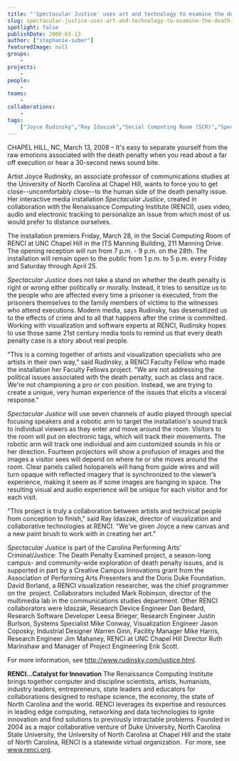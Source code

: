 ```yaml
---
title: "'Spectacular Justice' uses art and technology to examine the death penalty"
slug: spectacular-justice-uses-art-and-technology-to-examine-the-death-penaltyspectacular-justice-uses-art-and-technology-to-examine-the-death-penalty
spotlight: false
publishDate: 2008-03-13
author: ["stephanie-suber"]
featuredImage: null
groups:
    - 
projects:
    - 
people:
    - 
teams: 
    - 
collaborations:
    - 
tags:
    ["Joyce Rudinsky","Ray Idaszak","Social Computing Room (SCR)","Spectacular Justice"]
---
```

CHAPEL HILL, NC, March 13, 2008 – It's easy to separate yourself from the raw emotions associated with the death penalty when you read about a far off execution or hear a 30-second news sound bite.

Artist Joyce Rudinsky, an associate professor of communications studies at the University of North Carolina at Chapel Hill, wants to force you to get close--uncomfortably close--to the human side of the death penalty issue. Her interactive media installation <em>Spectacular Justice</em>, created in collaboration with the Renaissance Computing Institute (RENCI), uses video, audio and electronic tracking to personalize an issue from which most of us would prefer to distance ourselves.<!--more-->

The installation premiers Friday, March 28, in the Social Computing Room of RENCI at UNC Chapel Hill in the ITS Manning Building, 211 Manning Drive. The opening reception will run from 7 p.m. - 9 p.m. on the 28th. The installation will remain open to the public from 1 p.m. to 5 p.m. every Friday and Saturday through April 25.

<em>Spectacular Justice</em> does not take a stand on whether the death penalty is right or wrong either politically or morally. Instead, it tries to sensitize us to the people who are affected every time a prisoner is executed, from the prisoners themselves to the family members of victims to the witnesses who attend executions. Modern media, says Rudinsky, has desensitized us to the effects of crime and to all that happens after the crime is committed. Working with visualization and software experts at RENCI, Rudinsky hopes to use those same 21st century media tools to remind us that every death penalty case is a story about real people.

"This is a coming together of artists and visualization specialists who are artists in their own way," said Rudinsky, a RENCI Faculty Fellow who made the installation her Faculty Fellows project. "We are not addressing the political issues associated with the death penalty, such as class and race. We're not championing a pro or con position. Instead, we are trying to create a unique, very human experience of the issues that elicits a visceral response."

<em>Spectacular Justice</em> will use seven channels of audio played through special focusing speakers and a robotic arm to target the installation's sound track to individual viewers as they enter and move around the room. Visitors to the room will put on electronic tags, which will track their movements. The robotic arm will track one individual and aim customized sounds in his or her direction. Fourteen projectors will show a profusion of images and the images a visitor sees will depend on where he or she moves around the room. Clear panels called holopanels will hang from guide wires and will turn opaque with reflected imagery that is synchronized to the viewer’s experience, making it seem as if some images are hanging in space. The resulting visual and audio experience will be unique for each visitor and for each visit.

"This project is truly a collaboration between artists and technical people from conception to finish," said Ray Idaszak, director of visualization and collaborative technologies at RENCI. "We've given Joyce a new canvas and a new paint brush to work with in creating her art."

<em>Spectacular Justice</em> is part of the Carolina Performing Arts’ Criminal/Justice: The Death Penalty Examined project, a season-long campus- and community-wide exploration of death penalty issues, and is supported in part by a Creative Campus Innovations grant from the Association of Performing Arts Presenters and the Doris Duke Foundation. David Borland, a RENCI visualization researcher, was the chief programmer on the  project. Collaborators included Mark Robinson, director of the multimedia lab in the communications studies department. Other RENCI collaborators were Idaszak, Research Device Engineer Dan Bedard, Research Software Developer Leesa Brieger, Research Engineer Justin Burlson, Systems Specialist Mike Conway, Visualization Engineer Jason Coposky, Industrial Designer Warren Ginn, Facility Manager Mike Harris, Research Engineer Jim Mahaney, RENCI at UNC Chapel Hill Director Ruth Marinshaw and Manager of Project Engineering Erik Scott.

For more information, see <a href="http://www.rudinsky.com/justice.html" target="_blank">http://www.rudinsky.com/justice.html</a>.

<strong>RENCI…Catalyst for Innovation</strong>
The Renaissance Computing Institute brings together computer and discipline scientists, artists, humanists, industry leaders, entrepreneurs, state leaders and educators for collaborations designed to reshape science, the economy, the state of North Carolina and the world. RENCI leverages its expertise and resources in leading edge computing, networking and data technologies to ignite innovation and find solutions to previously intractable problems. Founded in 2004 as a major collaborative venture of Duke University, North Carolina State University, the University of North Carolina at Chapel Hill and the state of North Carolina, RENCI is a statewide virtual organization.  For more, see <a href="https://www.renci.org/">www.renci.org</a>.
